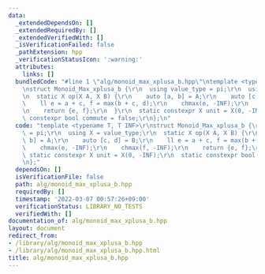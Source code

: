 ```yaml
---
data:
  _extendedDependsOn: []
  _extendedRequiredBy: []
  _extendedVerifiedWith: []
  _isVerificationFailed: false
  _pathExtension: hpp
  _verificationStatusIcon: ':warning:'
  attributes:
    links: []
  bundledCode: "#line 1 \"alg/monoid_max_xplusa_b.hpp\"\ntemplate <typename T, T INF>\r\
    \nstruct Monoid_Max_xplusa_b {\r\n  using value_type = pi;\r\n  using X = value_type;\r\
    \n  static X op(X A, X B) {\r\n    auto [a, b] = A;\r\n    auto [c, d] = B;\r\n\
    \    ll e = a + c, f = max(b + c, d);\r\n    chmax(e, -INF);\r\n    chmax(f, -INF);\r\
    \n    return {e, f};\r\n  }\r\n  static constexpr X unit = X(0, -INF);\r\n  static\
    \ constexpr bool commute = false;\r\n};\n"
  code: "template <typename T, T INF>\r\nstruct Monoid_Max_xplusa_b {\r\n  using value_type\
    \ = pi;\r\n  using X = value_type;\r\n  static X op(X A, X B) {\r\n    auto [a,\
    \ b] = A;\r\n    auto [c, d] = B;\r\n    ll e = a + c, f = max(b + c, d);\r\n\
    \    chmax(e, -INF);\r\n    chmax(f, -INF);\r\n    return {e, f};\r\n  }\r\n \
    \ static constexpr X unit = X(0, -INF);\r\n  static constexpr bool commute = false;\r\
    \n};"
  dependsOn: []
  isVerificationFile: false
  path: alg/monoid_max_xplusa_b.hpp
  requiredBy: []
  timestamp: '2022-03-07 00:57:26+09:00'
  verificationStatus: LIBRARY_NO_TESTS
  verifiedWith: []
documentation_of: alg/monoid_max_xplusa_b.hpp
layout: document
redirect_from:
- /library/alg/monoid_max_xplusa_b.hpp
- /library/alg/monoid_max_xplusa_b.hpp.html
title: alg/monoid_max_xplusa_b.hpp
---
```

